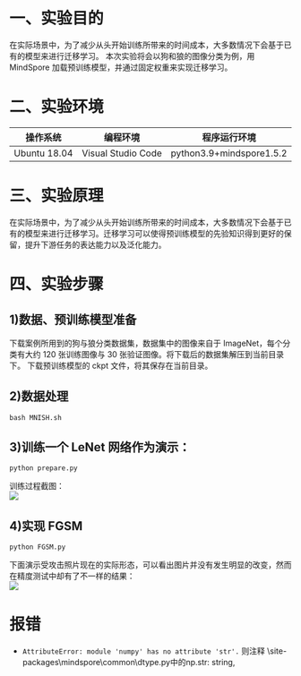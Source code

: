 # 一、实验目的
在实际场景中，为了减少从头开始训练所带来的时间成本，大多数情况下会基于已有的模型来进行迁移学习。
本次实验将会以狗和狼的图像分类为例，用 MindSpore 加载预训练模型，并通过固定权重来实现迁移学习。

# 二、实验环境
|操作系统|编程环境|程序运行环境|
|:----:|:-----:|:-----:|
|Ubuntu 18.04|Visual Studio Code|python3.9+mindspore1.5.2|

# 三、实验原理
在实际场景中，为了减少从头开始训练所带来的时间成本，大多数情况下会基于已有的模型来进行迁移学习。迁移学习可以使得预训练模型的先验知识得到更好的保留，提升下游任务的表达能力以及泛化能力。
<br>
# 四、实验步骤
## 1)数据、预训练模型准备
下载案例所用到的狗与狼分类数据集，数据集中的图像来自于 ImageNet，每个分类有大约 120 张训练图像与 30 张验证图像。将下载后的数据集解压到当前目录下。
下载预训练模型的 ckpt 文件，将其保存在当前目录。

## 2)数据处理
`bash MNISH.sh`

## 3)训练一个 LeNet 网络作为演示：
`python prepare.py`

训练过程截图：
<br>
![](fig/img_2.png)

## 4)实现 FGSM
`python FGSM.py`

下面演示受攻击照片现在的实际形态，可以看出图片并没有发生明显的改变，然而在精度测试中却有了不一样的结果：
<br>
![](fig/img_3.png)

# 报错
- `AttributeError: module 'numpy' has no attribute 'str'.`
则注释 \site-packages\mindspore\common\dtype.py中的np.str: string,



